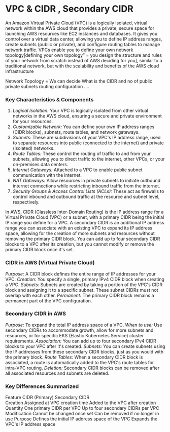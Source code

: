 # VPC & CIDR , Secondary CIDR

An Amazon Virtual Private Cloud (VPC) is a logically isolated, virtual network within the AWS cloud that provides a private, secure space for launching AWS resources like EC2 instances and databases. It gives you control over a virtual data center, allowing you to define IP address ranges, create subnets (public or private), and configure routing tables to manage network traffic. VPCs enable you to define your own network topology[defining your own topology” = you design the structure and rules of your network from scratch instead of AWS deciding for you], similar to a traditional network, but with the scalability and benefits of the AWS cloud infrastructure

Network Topology = We can decide What is the CIDR and no of public private subnets routing configuration ....

### Key Characteristics & Components
1. *Logical Isolation:* Your VPC is logically isolated from other virtual networks in the AWS cloud, ensuring a secure and private environment for your resources. 
2. *Customizable Network:* You can define your own IP address ranges (CIDR blocks), subnets, route tables, and network gateways. 
3. *Subnets:* These are subdivisions of your VPC's IP address range, used to separate resources into public (connected to the internet) and private (isolated) networks. 
4. *Route Tables:* These control the routing of traffic to and from your subnets, allowing you to direct traffic to the internet, other VPCs, or your on-premises data centers. 
5. *Internet Gateways:* Attached to a VPC to enable public subnet communication with the internet. 
6. *NAT Gateways:* Allow resources in private subnets to initiate outbound internet connections while restricting inbound traffic from the internet. 
7. *Security Groups & Access Control Lists (ACLs):* These act as firewalls to control inbound and outbound traffic at the resource and subnet level, respectively. 

In AWS, CIDR (Classless Inter-Domain Routing) is the IP address range for a Virtual Private Cloud (VPC) or a subnet, with a primary CIDR being the initial IP range you define for a VPC. A secondary CIDR is an additional IP address range you can associate with an existing VPC to expand its IP address space, allowing for the creation of more subnets and resources without removing the primary CIDR block. You can add up to four secondary CIDR blocks to a VPC after its creation, but you cannot modify or remove the primary CIDR block once it's set. 


### CIDR in AWS (Virtual Private Cloud)
*Purpose:* A CIDR block defines the entire range of IP addresses for your VPC. 
*Creation:* You specify a single, primary IPv4 CIDR block when creating a VPC. 
*Subnets:* Subnets are created by taking a portion of the VPC's CIDR block and assigning it to a specific subnet. These subnet CIDRs must not overlap with each other. 
*Permanent:* The primary CIDR block remains a permanent part of the VPC configuration. 

### Secondary CIDR in AWS
*Purpose:* To expand the total IP address space of a VPC. 
*When to use:* Use secondary CIDRs to accommodate growth, allow for more subnets and resources, or for specific EKS (Elastic Kubernetes Service) cluster requirements. 
*Association:* You can add up to four secondary IPv4 CIDR blocks to your VPC after it's created. 
*Subnets:* You can create subnets using the IP addresses from these secondary CIDR blocks, just as you would with the primary block. 
*Route Tables:* When a secondary CIDR block is associated, a route is automatically added to the VPC's route tables for intra-VPC routing. 
*Deletion:* Secondary CIDR blocks can be removed after all associated resources and subnets are deleted. 


### Key Differences Summarized             
Feature                                CIDR (Primary)                        Secondary CIDR                        
Creation                         Assigned at VPC creation time                 Added to the VPC after creation
Quantity                         One primary CIDR per VPC                      Up to four secondary CIDRs per VPC
Modification                     Cannot be changed once set                    Can be removed if no longer in use
Purpose             Defines the initial IP address space of the VPC            Expands the VPC's IP address space
